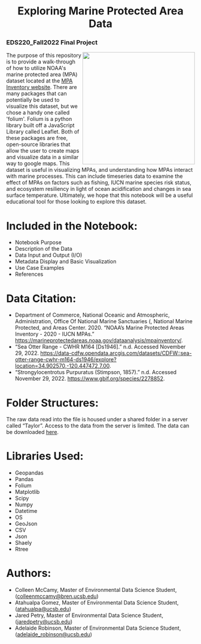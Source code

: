 <h1 align="center"> Exploring Marine Protected Area Data </h1>
<h3> EDS220_Fall2022 Final Project </h3>

<img align="right" src="santa_barbara_coastline.jpg" width="300">


The purpose of this repository is to provide a walk-through of how to utilize NOAA's marine protected area (MPA) dataset located at the [MPA Inventory website](https://marineprotectedareas.noaa.gov/dataanalysis/mpainventory/). There are many packages that can potentially be used to visualize this dataset, but we chose a handy one called 'folium'. Folium is a python library built off a JavaScript Library called Leaflet. Both of these packages are free, open-source libraries that allow the user to create maps and visualize data in a similar way to google maps. This dataset is useful in visualizing MPAs, and understanding how MPAs interact with marine processes. This can include timeseries data to examine the effect of MPAs on factors such as fishing, IUCN marine species risk status, and ecosystem resiliency in light of ocean acidification and changes in sea surface temperature. Ultimately, we hope that this notebook will be a useful educational tool for those looking to explore this dataset.  
# Included in the Notebook:
- Notebook Purpose
- Description of the Data
- Data Input and Output (I/O)
- Metadata Display and Basic Visualization
- Use Case Examples
- References

# Data Citation:
- Department of Commerce, National Oceanic and Atmospheric, Administration, Office Of National Marine Sanctuaries (, National Marine Protected, and Areas Center. 2020. “NOAA’s Marine Protected Areas Inventory - 2020 - IUCN MPAs.” https://marineprotectedareas.noaa.gov/dataanalysis/mpainventory/.
- “Sea Otter Range - CWHR M164 [Ds1946].” n.d. Accessed November 29, 2022. https://data-cdfw.opendata.arcgis.com/datasets/CDFW::sea-otter-range-cwhr-m164-ds1946/explore?location=34.902570,-120.447472,7.00.
- “Strongylocentrotus Purpuratus (Stimpson, 1857).” n.d. Accessed November 29, 2022. https://www.gbif.org/species/2278852.




# Folder Structures:
The raw data read into the file is housed under a shared folder in a server called “Taylor”. Access to the data from the server is limited. The data can be downloaded [here](https://marineprotectedareas.noaa.gov/dataanalysis/mpainventory/).

# Libraries Used:
- Geopandas
- Pandas
- Folium
- Matplotlib
- Scipy
- Numpy
- Datetime
- OS
- GeoJson
- CSV
- Json
- Shaely
- Rtree

# Authors:
- Colleen McCamy, Master of Environmental Data Science Student, (colleenmccamy@bren.ucsb.edu)
- Atahualpa Gomez, Master of Environmental Data Science Student, (atahualpa@ucsb.edu)
- Jared Petry, Master of Environmental Data Science Student, (jaredpetry@ucsb.edu)
- Adelaide Robinson, Master of Environmental Data Science Student, (adelaide_robinson@ucsb.edu)

